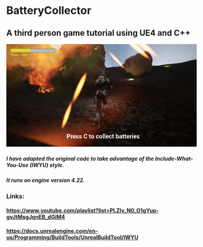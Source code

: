 # BatteryCollector
## A third person game tutorial using UE4 and C++

<img src="https://github.com/greeneyedgeek/BatteryCollector/blob/master/image-battery-sm.png" alt="">

##### I have adapted the original code to take advantage of the Include-What-You-Use (IWYU) style. 
##### It runs on engine version 4.22.

### Links:
#### https://www.youtube.com/playlist?list=PLZlv_N0_O1gYup-gvJtMsgJqnEB_dGiM4
#### https://docs.unrealengine.com/en-us/Programming/BuildTools/UnrealBuildTool/IWYU

